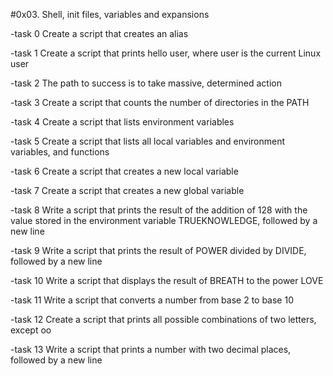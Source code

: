 #0x03. Shell, init files, variables and expansions

-task 0
   Create a script that creates an alias

-task 1
   Create a script that prints hello user, where user is the current Linux user

-task 2
   The path to success is to take massive, determined action

-task 3
   Create a script that counts the number of directories in the PATH

-task 4
   Create a script that lists environment variables

-task 5
   Create a script that lists all local variables and environment variables, and functions

-task 6
   Create a script that creates a new local variable

-task 7
   Create a script that creates a new global variable

-task 8
   Write a script that prints the result of the addition of 128 with the value stored in the environment variable TRUEKNOWLEDGE, followed by a new line

-task 9
   Write a script that prints the result of POWER divided by DIVIDE, followed by a new line

-task 10
   Write a script that displays the result of BREATH to the power LOVE

-task 11
   Write a script that converts a number from base 2 to base 10

-task 12
   Create a script that prints all possible combinations of two letters, except oo

-task 13
   Write a script that prints a number with two decimal places, followed by a new line
